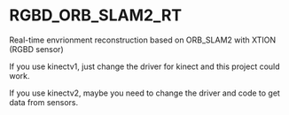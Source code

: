 # RGBD_ORB_SLAM2_RT
Real-time envrionment reconstruction based on ORB_SLAM2 with XTION (RGBD sensor)

If you use kinectv1, just change the driver for kinect and this project could work.

If you use kinectv2, maybe you need to change the driver and code to get data from sensors.
